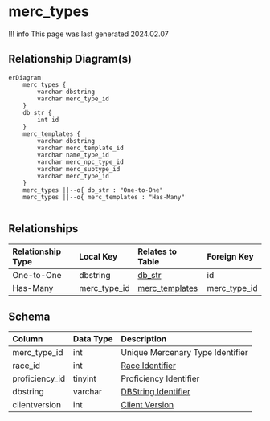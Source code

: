 # merc_types

!!! info
	This page was last generated 2024.02.07

## Relationship Diagram(s)

```mermaid
erDiagram
    merc_types {
        varchar dbstring
        varchar merc_type_id
    }
    db_str {
        int id
    }
    merc_templates {
        varchar dbstring
        varchar merc_template_id
        varchar name_type_id
        varchar merc_npc_type_id
        varchar merc_subtype_id
        varchar merc_type_id
    }
    merc_types ||--o{ db_str : "One-to-One"
    merc_types ||--o{ merc_templates : "Has-Many"


```


## Relationships

| Relationship Type | Local Key | Relates to Table | Foreign Key |
| :--- | :--- | :--- | :--- |
| One-to-One | dbstring | [db_str](../../schema/client-files/db_str.md) | id |
| Has-Many | merc_type_id | [merc_templates](../../schema/mercenaries/merc_templates.md) | merc_type_id |


## Schema

| Column | Data Type | Description |
| :--- | :--- | :--- |
| merc_type_id | int | Unique Mercenary Type Identifier |
| race_id | int | [Race Identifier](../../../../categories/npc/race-list) |
| proficiency_id | tinyint | Proficiency Identifier |
| dbstring | varchar | [DBString Identifier](../../schema/client-files/db_str.md) |
| clientversion | int | [Client Version](../../../../categories/player/client-version-bitmasks) |

